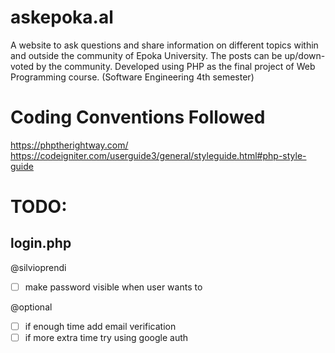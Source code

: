 # askepoka.al
A website to ask questions and share information on different topics within and outside the community of Epoka University. The posts can be up/down-voted by the community. Developed using PHP as the final project of Web Programming course. (Software Engineering 4th semester)


# Coding Conventions Followed
https://phptherightway.com/  
https://codeigniter.com/userguide3/general/styleguide.html#php-style-guide  

# TODO:  
## login.php  
@silvioprendi  
- [ ] make password visible when user wants to  

@optional  
- [ ] if enough time add email verification  
- [ ] if more extra time try using google auth  
